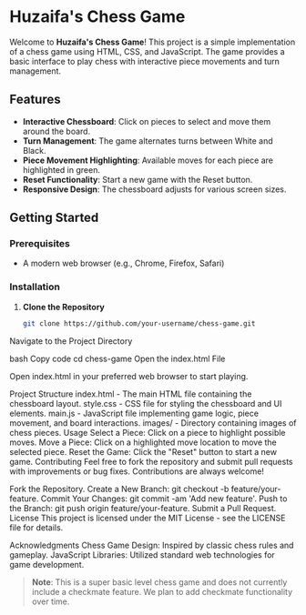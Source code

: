 # Huzaifa's Chess Game

Welcome to **Huzaifa's Chess Game**! This project is a simple implementation of a chess game using HTML, CSS, and JavaScript. The game provides a basic interface to play chess with interactive piece movements and turn management.


## Features

- **Interactive Chessboard**: Click on pieces to select and move them around the board.
- **Turn Management**: The game alternates turns between White and Black.
- **Piece Movement Highlighting**: Available moves for each piece are highlighted in green.
- **Reset Functionality**: Start a new game with the Reset button.
- **Responsive Design**: The chessboard adjusts for various screen sizes.

## Getting Started

### Prerequisites

- A modern web browser (e.g., Chrome, Firefox, Safari)

### Installation

1. **Clone the Repository**

   ```bash
   git clone https://github.com/your-username/chess-game.git
Navigate to the Project Directory

bash
Copy code
cd chess-game
Open the index.html File

Open index.html in your preferred web browser to start playing.

Project Structure
index.html - The main HTML file containing the chessboard layout.
style.css - CSS file for styling the chessboard and UI elements.
main.js - JavaScript file implementing game logic, piece movement, and board interactions.
images/ - Directory containing images of chess pieces.
Usage
Select a Piece: Click on a piece to highlight possible moves.
Move a Piece: Click on a highlighted move location to move the selected piece.
Reset the Game: Click the "Reset" button to start a new game.
Contributing
Feel free to fork the repository and submit pull requests with improvements or bug fixes. Contributions are always welcome!

Fork the Repository.
Create a New Branch: git checkout -b feature/your-feature.
Commit Your Changes: git commit -am 'Add new feature'.
Push to the Branch: git push origin feature/your-feature.
Submit a Pull Request.
License
This project is licensed under the MIT License - see the LICENSE file for details.

Acknowledgments
Chess Game Design: Inspired by classic chess rules and gameplay.
JavaScript Libraries: Utilized standard web technologies for game development.

> **Note**: This is a super basic level chess game and does not currently include a checkmate feature. We plan to add checkmate functionality over time.
